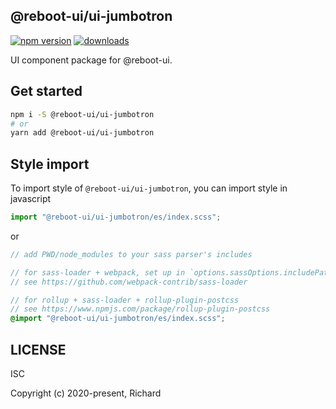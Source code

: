 ## @reboot-ui/ui-jumbotron

[![npm version](https://img.shields.io/npm/v/@reboot-ui/ui-jumbotron.svg)](https://www.npmjs.org/package/@reboot-ui/ui-jumbotron)
[![downloads](https://img.shields.io/npm/dm/@reboot-ui/ui-jumbotron.svg)](https://www.npmjs.org/package/@reboot-ui/ui-jumbotron)

UI component package for @reboot-ui.

## Get started

```bash
npm i -S @reboot-ui/ui-jumbotron
# or
yarn add @reboot-ui/ui-jumbotron
```

## Style import

To import style of `@reboot-ui/ui-jumbotron`, you can import style in javascript

```js
import "@reboot-ui/ui-jumbotron/es/index.scss";
```

or

```scss
// add PWD/node_modules to your sass parser's includes

// for sass-loader + webpack, set up in `options.sassOptions.includePaths`,
// see https://github.com/webpack-contrib/sass-loader

// for rollup + sass-loader + rollup-plugin-postcss
// see https://www.npmjs.com/package/rollup-plugin-postcss
@import "@reboot-ui/ui-jumbotron/es/index.scss";
```
## LICENSE

ISC

Copyright (c) 2020-present, Richard
